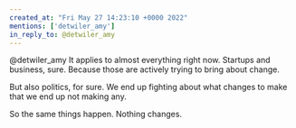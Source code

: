 ```yaml
---
created_at: "Fri May 27 14:23:10 +0000 2022"
mentions: ['detwiler_amy']
in_reply_to: @detwiler_amy
---
```


@detwiler_amy It applies to almost everything right now. Startups and business, sure. Because those are actively trying to bring about change.

But also politics, for sure. We end up fighting about what changes to make that we end up not making any.

So the same things happen. Nothing changes.